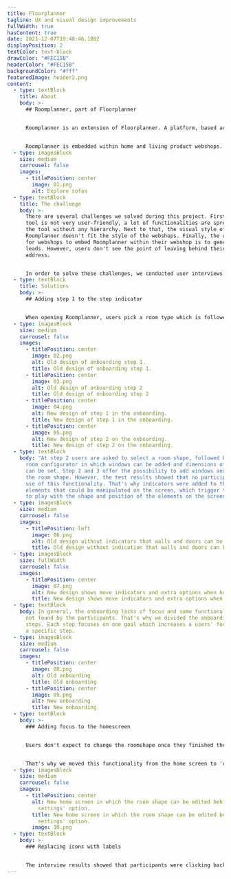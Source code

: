 ```yaml
---
title: Floorplanner
tagline: UX and visual design improvements
fullWidth: true
hasContent: true
date: 2021-12-07T19:40:46.180Z
displayPosition: 2
textColor: text-black
drawColor: "#FEC15B"
headerColor: "#FEC15B"
backgroundColor: "#fff"
featuredImage: header2.png
content:
  - type: textBlock
    title: About
    body: >-
      ## Roomplanner, part of Floorplanner


      Roomplanner is an extension of Floorplanner. A platform, based around a floor plan editor that runs in every browser. The tool gives users the ability to make great looking architectural visualisations of their home and interior in an easy and accessible way. Floorplanner was the first fully browser-based 2D & 3D planner, and since then over 25 million users worldwide have registered for a account and in together created over 40 million plans and a multitude of great 2D & 3D images.


      Roomplanner is embedded within home and living product webshops. Users use Roomplanner to view the webshops' products in a room they created themselves.
  - type: imagesBlock
    size: medium
    carrousel: false
    images:
      - titlePosition: center
        image: 01.png
        alt: Explore sofas
  - type: textBlock
    title: The challenge
    body: >-
      There are several challenges we solved during this project. First, the
      tool is not very user-friendly, a lot of functionalities are spread over
      the tool without any hierarchy. Next to that, the visual style of
      Roomplanner doesn't fit the style of the webshops. Finally, the relevance
      for webshops to embed Roomplanner within their webshop is to generate
      leads. However, users don't see the point of leaving behind their email
      address.


      In order to solve these challenges, we conducted user interviews with the target audience of Roomplanner.
  - type: textBlock
    title: Solutions
    body: >-
      ## Adding step 1 to the step indicator


      When opening Roomplanner, users pick a room type which is followed by step 2: selecting a room shape. A step indicator shows the current step to the user. However, this indicator is missing at step 1, which implies that users start the onboarding at step 2. That's why we added the step indicator to step 1 as well.
  - type: imagesBlock
    size: medium
    carrousel: false
    images:
      - titlePosition: center
        image: 02.png
        alt: Old design of onboarding step 1.
        title: Old design of onboarding step 1.
      - titlePosition: center
        image: 03.png
        alt: Old design of onboarding step 2
        title: Old design of onboarding step 2
      - titlePosition: center
        image: 04.png
        alt: New design of step 1 in the onboarding.
        title: New design of step 1 in the onboarding.
      - titlePosition: center
        image: 05.png
        alt: New design of step 2 on the onboarding.
        title: New design of step 2 on the onboarding.
  - type: textBlock
    body: "At step 2 users are asked to select a room shape, followed by step 3: the
      room configurator in which windows can be added and dimensions of the room
      can be set. Step 2 and 3 offer the possibility to add windows and doors to
      the room shape. However, the test results showed that no participant made
      use of this functionality. That's why indicators were added to the
      elements that could be manipulated on the screen, which trigger the user
      to play with the shape and position of the elements on the screen."
  - type: imagesBlock
    size: medium
    carrousel: false
    images:
      - titlePosition: left
        image: 06.png
        alt: Old design without indicators that walls and doors can be moved.
        title: Old design without indication that walls and doors can be moved.
  - type: imagesBlock
    size: fullWidth
    carrousel: false
    images:
      - titlePosition: center
        image: 07.png
        alt: New design shows move indicators and extra options when hovering a wall.
        title: New design shows move indicators and extra options when hovering a wall.
  - type: textBlock
    body: In general, the onboarding lacks of focus and some functionalities were
      not found by the participants. That's why we divided the onboarding in 5
      steps. Each step focuses on one goal which increases a users' focus within
      a specific step.
  - type: imagesBlock
    size: medium
    carrousel: false
    images:
      - titlePosition: center
        image: 08.png
        alt: Old onboarding
        title: Old onboarding
      - titlePosition: center
        image: 09.png
        alt: New onboarding
        title: New onboarding
  - type: textBlock
    body: >-
      ### Adding focus to the homescreen


      Users don't expect to change the roomshape once they finished the onboarding. It’s a process they’ve completed, so why doing it again?


      That's why we moved this functionality from the home screen to 'room settings' in the menu. This contributes to goal of the homescreen; furnishing and styling the room.
  - type: imagesBlock
    size: medium
    carrousel: false
    images:
      - titlePosition: center
        alt: New home screen in which the room shape can be edited behind the 'Room
          settings' option.
        title: New home screen in which the room shape can be edited behind the 'Room
          settings' option.
        image: 10.png
  - type: textBlock
    body: >-
      ### Replacing icons with labels


      The interview results showed that participants were clicking back and forth between the menu items, because the icons didn't speak for themselves. That's why we replaced the icons with labels.
---
```

